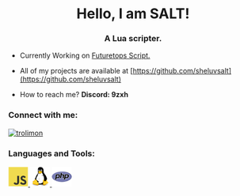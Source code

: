 <h1 align="center">Hello, I am SALT!</h1>
<h3 align="center">A Lua scripter.</h3>

- Currently Working on [Futuretops Script.](https://github.com/sheluvsalt/lol/blob/main/Futuretops.lua)



- All of my projects are available at [https://github.com/sheluvsalt](https://github.com/sheluvsalt)

- How to reach me? **Discord: 9zxh**

<h3 align="left">Connect with me:</h3>
<p align="left">
<a href="https://discord.gg/trolimon" target="blank"><img align="center" src="https://raw.githubusercontent.com/rahuldkjain/github-profile-readme-generator/master/src/images/icons/Social/discord.svg" alt="trolimon" height="30" width="40" /></a>
</p>

<h3 align="left">Languages and Tools:</h3>
<p align="left"> <a href="https://developer.mozilla.org/en-US/docs/Web/JavaScript" target="_blank" rel="noreferrer"> <img src="https://raw.githubusercontent.com/devicons/devicon/master/icons/javascript/javascript-original.svg" alt="javascript" width="40" height="40"/> </a> <a href="https://www.linux.org/" target="_blank" rel="noreferrer"> <img src="https://raw.githubusercontent.com/devicons/devicon/master/icons/linux/linux-original.svg" alt="linux" width="40" height="40"/> </a> <a href="https://www.php.net" target="_blank" rel="noreferrer"> <img src="https://raw.githubusercontent.com/devicons/devicon/master/icons/php/php-original.svg" alt="php" width="40" height="40"/> </a> </p>
